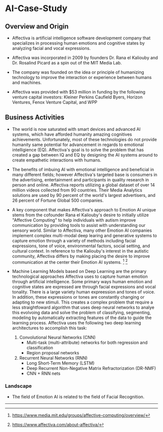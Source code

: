 # AI-Case-Study

## Overview and Origin

* Affectiva is artificial intelligence software development company that specializes in processing human emotions and cognitive states by analyzing facial and vocal expressions.
  
* Affectiva was incorporated in 2009 by founders Dr. Rana el Kaliouby and Dr. Rosalind Picard as a spin out of the MIT Media Lab.

* The company was founded on the idea or principle of humanizing technology to improve the interaction or experience between humans and machines. 

* Affectiva was provided with $53 million in funding by the following venture capital investors: Kleiner Perkins Caufield Byers, Horizon Ventures, Fenox Venture Capital, and WPP

## Business Activities

* The world is now saturated with smart devices and advanced AI systems, which have afforded humanity amazing cognitives achievements. Unfortunately, most of these technologies do not provide humanity same potential for advancement in regards to emotional intelligience (EQ). Affectiva's goal is to solve the problem that has created a gap between IQ and EQ by designing the AI systems around to create empathetic interactions with humans.

* The benefits of imbuing AI with emotional intelligence and beneficial in many different fields; however Affectiva's targeted base is consumers in the advertising, entertainment and participants in quality research in person and online. Affectiva reports utilizing a global dataset of over 14 million videos collected from 90 countries. Their Media Analytics solutions are used by 90 percent of the world's largest advertisers, and 26 percent of Fortune Global 500 companies.

* A key component that makes Affectiva's approach to Emotion AI unique stems from the cofounder Rana el Kaliouby's desire to initially utilize "Affective Computing" to help individuals with autism improve communication by providing tools to assist with understanding our sensory world. Similar to Affectiva, many other Emotion AI companies implement complex multi-modal deep learing and generative systems to capture emotion through a variety of methods including facial expressions, tone of voice, environmental factors, social setting, and cultural context. In reference to the Kaliouby's interest in the autistic community, Affectiva differs by making placing the desire to improve communication at the center their Emotion AI systems. [^1] [^2]

* Machine Learning Models based on Deep Learning are the primary technological approaches Affectiva uses to capture human emotion through artificial intelligence. Some primary ways human emotion and cognitive states are expressed are through facial expressions and vocal tonality. There is a large variety human expreession and tones of voice. In addition, these expressions or tones are constantly changing or adapting to new stimuli. This creates a complex problem that require a less straightfoward algorithm that uses deep neural networks to analye this evolvoing data and solve the problem of classifying, segmenting, modeling by automatically extracting features of the data to guide the learning process. Affectiva uses the following two deep learning architectures to accomplish this task:
  
  1. Convolutional Neural Networks (CNN)
     - Multi-task (multi-attribute) networks for both regression and classification
     - Region proposal networks
  2. Recurrent Neural Networks (RNN)
     - Long Short-Term Memory (LSTM)
     - Deep Recurrent Non-Negative Matrix Refractorization (DR-NMF)
     - CNN + RNN nets

### Landscape

* The field of Emotion AI is related to the field of Facial Recognition.

___
[^1]: https://www.media.mit.edu/groups/affective-computing/overview/
[^2]: https://www.affectiva.com/about-affectiva/
[^3]: https://koablog.wordpress.com/2015/10/20/an-origin-story-affectiva/
[^4]: https://pubmed.ncbi.nlm.nih.gov/17312261/
[^5k]: https://towardsdatascience.com/a-case-for-heuristics-why-simple-solutions-often-win-in-data-science-a31967766daa
